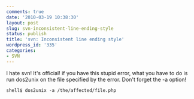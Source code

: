 ```yaml
---
comments: true
date: '2010-03-19 10:38:30'
layout: post
slug: svn-inconsistent-line-ending-style
status: publish
title: 'svn: Inconsistent line ending style'
wordpress_id: '335'
categories:
- SVN
---
```


I hate svn! It's official!
if you have this stupid error, what you have to do is run dos2unix on the file specified by the error. Don't forget the -a option!
```
shell$ dos2unix -a /the/affected/file.php 
```
  
  



